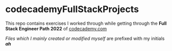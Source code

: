 # codecademyFullStackProjects
This repo contains exercises I worked through while getting through the **Full Stack Engineer Path 2022** of [codecademy.com](https://www.codecademy.com/learn/paths/full-stack-engineer-career-path)

_Files which I mainly created or modified myself_ are prefixed with my initials **_ah_** 
